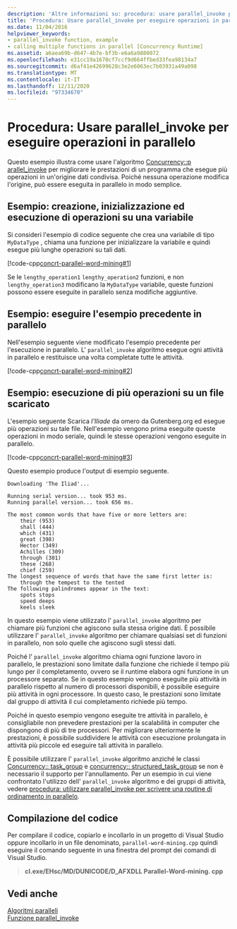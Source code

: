 ```yaml
---
description: 'Altre informazioni su: procedura: usare parallel_invoke per eseguire operazioni in parallelo'
title: 'Procedura: Usare parallel_invoke per eseguire operazioni in parallelo'
ms.date: 11/04/2016
helpviewer_keywords:
- parallel_invoke function, example
- calling multiple functions in parallel [Concurrency Runtime]
ms.assetid: a6aea69b-d647-4b7e-bf3b-e6a6a9880072
ms.openlocfilehash: e31cc19a1670cf7ccf9d664ffbed33fea98134a7
ms.sourcegitcommit: d6af41e42699628c3e2e6063ec7b03931a49a098
ms.translationtype: MT
ms.contentlocale: it-IT
ms.lasthandoff: 12/11/2020
ms.locfileid: "97334670"
---
```

# <a name="how-to-use-parallel_invoke-to-execute-parallel-operations"></a>Procedura: Usare parallel_invoke per eseguire operazioni in parallelo

Questo esempio illustra come usare l'algoritmo [Concurrency::p arallel_invoke](reference/concurrency-namespace-functions.md#parallel_invoke) per migliorare le prestazioni di un programma che esegue più operazioni in un'origine dati condivisa. Poiché nessuna operazione modifica l'origine, può essere eseguita in parallelo in modo semplice.

## <a name="example-create-initialize-and-perform-operations-on-a-variable"></a>Esempio: creazione, inizializzazione ed esecuzione di operazioni su una variabile

Si consideri l'esempio di codice seguente che crea una variabile di tipo `MyDataType` , chiama una funzione per inizializzare la variabile e quindi esegue più lunghe operazioni su tali dati.

[!code-cpp[concrt-parallel-word-mining#1](../../parallel/concrt/codesnippet/cpp/how-to-use-parallel-invoke-to-execute-parallel-operations_1.cpp)]

Se le `lengthy_operation1` `lengthy_operation2` funzioni, e non `lengthy_operation3` modificano la `MyDataType` variabile, queste funzioni possono essere eseguite in parallelo senza modifiche aggiuntive.

## <a name="example-run-previous-example-in-parallel"></a>Esempio: eseguire l'esempio precedente in parallelo

Nell'esempio seguente viene modificato l'esempio precedente per l'esecuzione in parallelo. L' `parallel_invoke` algoritmo esegue ogni attività in parallelo e restituisce una volta completate tutte le attività.

[!code-cpp[concrt-parallel-word-mining#2](../../parallel/concrt/codesnippet/cpp/how-to-use-parallel-invoke-to-execute-parallel-operations_2.cpp)]

## <a name="example-perform-multiple-operations-on-a-downloaded-file"></a>Esempio: esecuzione di più operazioni su un file scaricato

L'esempio seguente Scarica *l'Iliade* da omero da Gutenberg.org ed esegue più operazioni su tale file. Nell'esempio vengono prima eseguite queste operazioni in modo seriale, quindi le stesse operazioni vengono eseguite in parallelo.

[!code-cpp[concrt-parallel-word-mining#3](../../parallel/concrt/codesnippet/cpp/how-to-use-parallel-invoke-to-execute-parallel-operations_3.cpp)]

Questo esempio produce l'output di esempio seguente.

```Output
Downloading 'The Iliad'...

Running serial version... took 953 ms.
Running parallel version... took 656 ms.

The most common words that have five or more letters are:
    their (953)
    shall (444)
    which (431)
    great (398)
    Hector (349)
    Achilles (309)
    through (301)
    these (268)
    chief (259)
The longest sequence of words that have the same first letter is:
    through the tempest to the tented
The following palindromes appear in the text:
    spots stops
    speed deeps
    keels sleek
```

In questo esempio viene utilizzato l' `parallel_invoke` algoritmo per chiamare più funzioni che agiscono sulla stessa origine dati. È possibile utilizzare l' `parallel_invoke` algoritmo per chiamare qualsiasi set di funzioni in parallelo, non solo quelle che agiscono sugli stessi dati.

Poiché l' `parallel_invoke` algoritmo chiama ogni funzione lavoro in parallelo, le prestazioni sono limitate dalla funzione che richiede il tempo più lungo per il completamento, ovvero se il runtime elabora ogni funzione in un processore separato. Se in questo esempio vengono eseguite più attività in parallelo rispetto al numero di processori disponibili, è possibile eseguire più attività in ogni processore. In questo caso, le prestazioni sono limitate dal gruppo di attività il cui completamento richiede più tempo.

Poiché in questo esempio vengono eseguite tre attività in parallelo, è consigliabile non prevedere prestazioni per la scalabilità in computer che dispongono di più di tre processori. Per migliorare ulteriormente le prestazioni, è possibile suddividere le attività con esecuzione prolungata in attività più piccole ed eseguire tali attività in parallelo.

È possibile utilizzare l' `parallel_invoke` algoritmo anziché le classi [Concurrency:: task_group](reference/task-group-class.md) e [concurrency:: structured_task_group](../../parallel/concrt/reference/structured-task-group-class.md) se non è necessario il supporto per l'annullamento. Per un esempio in cui viene confrontato l'utilizzo dell' `parallel_invoke` algoritmo e dei gruppi di attività, vedere [procedura: utilizzare parallel_invoke per scrivere una routine di ordinamento in parallelo](../../parallel/concrt/how-to-use-parallel-invoke-to-write-a-parallel-sort-routine.md).

## <a name="compiling-the-code"></a>Compilazione del codice

Per compilare il codice, copiarlo e incollarlo in un progetto di Visual Studio oppure incollarlo in un file denominato, `parallel-word-mining.cpp` quindi eseguire il comando seguente in una finestra del prompt dei comandi di Visual Studio.

> **cl.exe/EHsc/MD/DUNICODE/D_AFXDLL Parallel-Word-mining. cpp**

## <a name="see-also"></a>Vedi anche

[Algoritmi paralleli](../../parallel/concrt/parallel-algorithms.md)<br/>
[Funzione parallel_invoke](reference/concurrency-namespace-functions.md#parallel_invoke)
